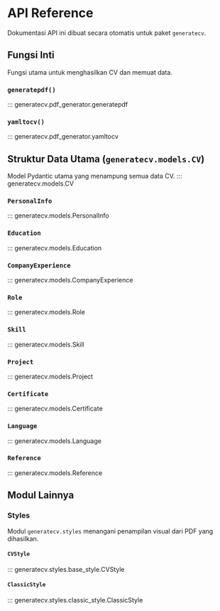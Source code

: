 # API Reference

Dokumentasi API ini dibuat secara otomatis untuk paket `generatecv`.

## Fungsi Inti

Fungsi utama untuk menghasilkan CV dan memuat data.

### `generatepdf()`
::: generatecv.pdf_generator.generatepdf

### `yamltocv()`
::: generatecv.pdf_generator.yamltocv

## Struktur Data Utama (`generatecv.models.CV`)

Model Pydantic utama yang menampung semua data CV.
::: generatecv.models.CV

### `PersonalInfo`
::: generatecv.models.PersonalInfo

### `Education`
::: generatecv.models.Education

### `CompanyExperience`
::: generatecv.models.CompanyExperience

### `Role`
::: generatecv.models.Role

### `Skill`
::: generatecv.models.Skill

### `Project`
::: generatecv.models.Project

### `Certificate`
::: generatecv.models.Certificate

### `Language`
::: generatecv.models.Language

### `Reference`
::: generatecv.models.Reference

## Modul Lainnya

### Styles
Modul `generatecv.styles` menangani penampilan visual dari PDF yang dihasilkan.

#### `CVStyle`
::: generatecv.styles.base_style.CVStyle

#### `ClassicStyle`
::: generatecv.styles.classic_style.ClassicStyle